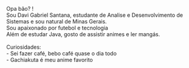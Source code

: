 <p align="left">Opa bão? !<br>Sou Davi Gabriel Santana, estudante de Analise e Desenvolvimento de Sistemas e sou natural de Minas Gerais. <br>Sou apaixonado por futebol e tecnologia <br>Além de estudar Java, gosto de assistir animes e ler mangás.<br><br>Curiosidades:<br>- Sei fazer café, bebo café quase o dia todo <br>- Gachiakuta é meu anime favorito</p></p>

###
